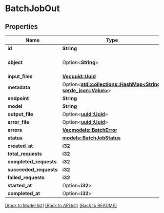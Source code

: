 # BatchJobOut

## Properties

Name | Type | Description | Notes
------------ | ------------- | ------------- | -------------
**id** | **String** |  | 
**object** | Option<**String**> |  | [optional][default to Batch]
**input_files** | [**Vec<uuid::Uuid>**](uuid::Uuid.md) |  | 
**metadata** | Option<[**std::collections::HashMap<String, serde_json::Value>**](serde_json::Value.md)> |  | [optional]
**endpoint** | **String** |  | 
**model** | **String** |  | 
**output_file** | Option<[**uuid::Uuid**](uuid::Uuid.md)> |  | [optional]
**error_file** | Option<[**uuid::Uuid**](uuid::Uuid.md)> |  | [optional]
**errors** | [**Vec<models::BatchError>**](BatchError.md) |  | 
**status** | [**models::BatchJobStatus**](BatchJobStatus.md) |  | 
**created_at** | **i32** |  | 
**total_requests** | **i32** |  | 
**completed_requests** | **i32** |  | 
**succeeded_requests** | **i32** |  | 
**failed_requests** | **i32** |  | 
**started_at** | Option<**i32**> |  | [optional]
**completed_at** | Option<**i32**> |  | [optional]

[[Back to Model list]](../README.md#documentation-for-models) [[Back to API list]](../README.md#documentation-for-api-endpoints) [[Back to README]](../README.md)


